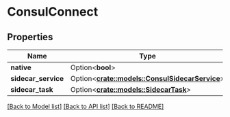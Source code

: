 # ConsulConnect

## Properties

Name | Type | Description | Notes
------------ | ------------- | ------------- | -------------
**native** | Option<**bool**> |  | [optional]
**sidecar_service** | Option<[**crate::models::ConsulSidecarService**](ConsulSidecarService.md)> |  | [optional]
**sidecar_task** | Option<[**crate::models::SidecarTask**](SidecarTask.md)> |  | [optional]

[[Back to Model list]](../README.md#documentation-for-models) [[Back to API list]](../README.md#documentation-for-api-endpoints) [[Back to README]](../README.md)



